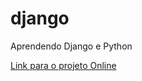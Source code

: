 # django
Aprendendo Django e Python

[Link para o projeto Online](http://dobler.pythonanywhere.com/)
